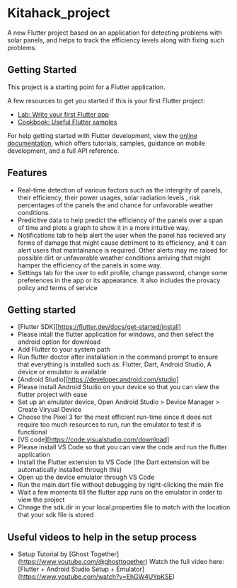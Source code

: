 # Kitahack_project

A new Flutter project based on an application for detecting problems with solar panels, and helps to track the efficiency levels along with fixing such problems.

## Getting Started

This project is a starting point for a Flutter application.

A few resources to get you started if this is your first Flutter project:

- [Lab: Write your first Flutter app](https://docs.flutter.dev/get-started/codelab)
- [Cookbook: Useful Flutter samples](https://docs.flutter.dev/cookbook)

For help getting started with Flutter development, view the
[online documentation](https://docs.flutter.dev/), which offers tutorials,
samples, guidance on mobile development, and a full API reference.

## Features

- Real-time detection of various factors such as the intergrity of panels, their efficiency, their power usages, solar radiation levels , risk percentages of the panels the and chance for unfavorable weather conditions.
- Predicitve data to help predict the efficiency of the panels over a span of time and plots a graph to show it in a more intuitive way.
- Notifications tab to help alert the user when the panel has recieved any forms of damage that might cause detriment to its efficiency, and it can alert users that maintainance is required. Other alerts may me raised for possible dirt or unfavorable weather conditions arriving that might hamper the efficiency of the panels in some way.
- Settings tab for the user to edit profile, change password, change some preferences in the app or its appearance. It also includes the provacy policy and terms of service

## Getting started
- [Flutter SDK][https://flutter.dev/docs/get-started/install]
- Please intall the flutter application for windows, and then select the android option for download
- Add Flutter to your system path
- Run flutter doctor after installation in the command prompt to ensure that everything is installed such as: Flutter, Dart, Android Studio, A device or emulator is available
- [Android Studio][https://developer.android.com/studio]
- Please install Android Studio on your device so that you can view the flutter project with ease
- Set up an emulator device, Open Android Studio > Device Manager > Create Viryual Device
- Choose the Pixel 3 for the most efficient run-time since it does not require too much resources to run, run the emulator to test if is functional
- [VS code][https://code.visualstudio.com/download]
- Please install VS Code so that you can view the code and run the flutter application
- Install the Flutter extension to VS Code (the Dart extension will be automatically installed through this)
- Open up the device emulator through VS Code
- Run the main.dart file without debugging by right-clicking the main file
- Wait a few moments till the flutter app runs on the emulator in order to view the project
- Chnage the sdk.dir in your local.properties file to match with the location that your sdk file is stored

## Useful videos to help in the setup process
- Setup Tutorial by [Ghost Together] (https://www.youtube.com/@ghosttogether)
Watch the full video here: [Flutter + Android Studio Setup + Emulator] (https://www.youtube.com/watch?v=EhGW4UYpKSE)

